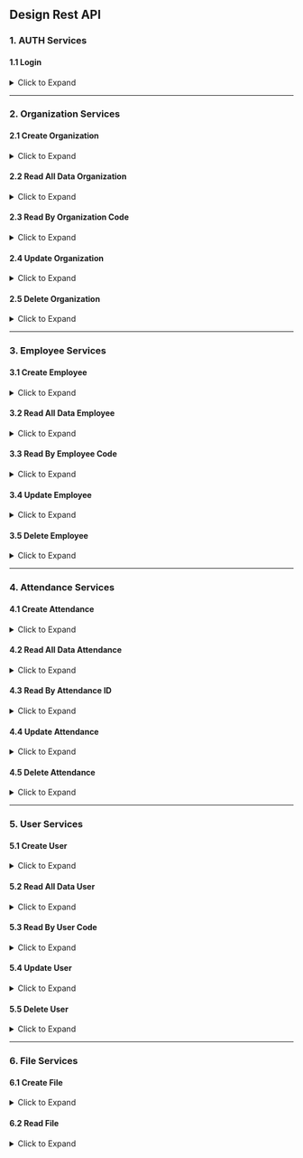 ## Design Rest API

### 1. AUTH Services
#### 1.1 Login
<details>
<summary> Click to Expand </summary>
<table>
<tr>
<td><b> URL </b></td>
<td> <b style="color:orange">{{baseURL}}</b>/api/v1/auth/login </td>
</tr>
<tr>
<td><b> Method </b></td>
<td> POST </td>
</tr>
<tr>
<td><b> Authorization </b></td>
<td> None </td>
</tr>
<tr>
<td><b> Body </b></td>
<td>
	
``` json
{
	"username" : "mashumabduljabbar",
	"password" : "mashum**123"
}
```

</td>
</tr>
<tr>
<td><b> Success Response </b></td>
<td>
	
``` json
{
    "token": "eyJhbGciOiJIUzUxMiJ9.eyJzdWIiOiIwODEyMzQ1Njc4OTAiLCJleHAiOjE2NjA2NzgwNDcsImlhdCI6MTY2MDY2MDA0N30.FINyrqqxXMy4t4Doo7tpxaz9wVU_6hJ4U9yfSIyqFzDJN0yqY_9wNIwnt5JaGiUisU8X5IMlU9qKvJaCoBPfCg"
}
```

</td>
</tr>
<tr>
<td><b> Failed Response </b></td>
<td>
	
``` json
{
    "timestamp": "2022-08-16T14:28:30.298+0000",
    "status": 401,
    "error": "Unauthorized",
    "message": "Unauthorized",
    "path": "/v1/auth/login"
}
```

</td>
</tr>
</table>
</details>

* * *

### 2. Organization Services
#### 2.1 Create Organization
<details>
<summary> Click to Expand </summary>
<table>
<tr>
<td><b> URL </b></td>
<td> <b style="color:orange">{{baseURL}}</b>/api/v1/organization </td>
</tr>
<tr>
<td><b> Method </b></td>
<td> POST </td>
</tr>
<tr>
<td><b> Authorization </b></td>
<td> Bearer Token </td>
</tr>
<tr>
<td><b> Body </b></td>
<td>
	
``` json
{
	"organizationCode" : "IKON",
	"organizationName" : "PT Ikonsultan Inovatama",
	"organizationPhone" : "(021)29857220",
	"organizationAddress" : "Beltway Office Park, Jakarta",
	"organizationLat" : "-6.2931353",
	"organizationLong" : "106.8219903",
	"organizationRadius" : 100
}
```

</td>
</tr>
<tr>
<td><b> Success Response </b></td>
<td>
	
``` json
{
    "code": 201,
    "data": {
        "id" : 1,
        "organizationCode" : "IKON",
        "organizationName" : "PT Ikonsultan Inovatama",
        "organizationPhone" : "(021)29857220",
        "organizationAddress" : "Beltway Office Park, Jakarta",
        "organizationLat" : "-6.2931353",
        "organizationLong" : "106.8219903",
        "organizationRadius" : 100,
        "createdAt" : "2022-08-12 17:00:00",
        "updatedAt" : null
	},
    "message": "success"
}
```

</td>
</tr>
<tr>
<td><b> Failed Response </b></td>
<td>
	
``` json
{
    "timestamp": "2022-08-12T17:00:00.893+07:00",
    "status": 400,
    "error": "Bad Request",
}
```

</td>
</tr>
</table>
</details>

#### 2.2 Read All Data Organization
<details>
<summary> Click to Expand </summary>
<table>
<tr>
<td><b> URL </b></td>
<td> <b style="color:orange">{{baseURL}}</b>/api/v1/organization </td>
</tr>
<tr>
<td><b> Method </b></td>
<td> GET </td>
</tr>
<tr>
<td><b> Authorization </b></td>
<td> Bearer Token </td>
</tr>
<tr>
<td><b> Success Response </b></td>
<td>
	
``` json
{
    "code": 200,
    "data": [
        {
            "ID": 1,
            "organizationCode" : "IKON",
            "organizationName" : "PT Ikonsultan Inovatama",
            "organizationPhone" : "(021)29857220",
            "organizationAddress" : "Beltway Office Park, Jakarta",
            "organizationLat" : "-6.2931353",
            "organizationLong" : "106.8219903",
            "organizationRadius" : 100
            "createdAt": "2022-08-12 07:07:00",
            "updatedAt": null
        }
    ],
	"message": "success"
}

```

</td>
</tr>
</table>
</details>

#### 2.3 Read By Organization Code
<details>
<summary> Click to Expand </summary>
<table>
<tr>
<td><b> URL </b></td>
<td> <b style="color:orange">{{baseURL}}</b>/api/v1/organization/IKON </td>
</tr>
<tr>
<td><b> Method </b></td>
<td> GET </td>
</tr>
<tr>
<td><b> Authorization </b></td>
<td> Bearer Token </td>
</tr>
<tr>
<td><b> Success Response </b></td>
<td>
	
``` json
{
    "code": 200,
    "data": [
        {
            "ID": 1,
            "organizationCode" : "IKON",
            "organizationName" : "PT Ikonsultan Inovatama",
            "organizationPhone" : "(021)29857220",
            "organizationAddress" : "Beltway Office Park, Jakarta",
            "organizationLat" : "-6.2931353",
            "organizationLong" : "106.8219903",
            "organizationRadius" : 100
            "createdAt": "2022-08-12 07:07:00",
            "updatedAt": null
        }
    ],
	"message": "success"
}

```

</td>
</tr>
<tr>
<td><b> Failed Response </b></td>
<td>
	
``` json
{
    "code": 200,
    "data": null,
    "message": "failed"
}

```

</td>
</tr>
</table>
</details>

#### 2.4 Update Organization
<details>
<summary> Click to Expand </summary>
<table>
<tr>
<td><b> URL </b></td>
<td> <b style="color:orange">{{baseURL}}</b>/api/v1/organization </td>
</tr>
<tr>
<td><b> Method </b></td>
<td> PUT </td>
</tr>
<tr>
<td><b> Authorization </b></td>
<td> Bearer Token </td>
</tr>
<tr>
<td><b> Body </b></td>
<td>
	
``` json
{
	"id" : 1,
	"organizationCode" : "IKONS",
	"organizationName" : "PT Ikonsultan Inovatama",
	"organizationPhone" : "(021)29857220",
	"organizationAddress" : "Beltway Office Park, Jakarta",
	"organizationLat" : "-6.2931353",
	"organizationLong" : "106.8219903",
	"organizationRadius" : 100
}
```

</td>
</tr>
<tr>
<td><b> Success Response </b></td>
<td>
	
``` json
{
    "code": 200,
    "data": {
            "ID": 1,
            "organizationCode" : "IKONS",
            "organizationName" : "PT Ikonsultan Inovatama",
            "organizationPhone" : "(021)29857220",
            "organizationAddress" : "Beltway Office Park, Jakarta",
            "organizationLat" : "-6.2931353",
            "organizationLong" : "106.8219903",
            "organizationRadius" : 100
            "createdAt": "2022-08-12 07:07:00",
            "updatedAt": "2022-08-12 07:08:00"
    },
	"message": "success"
}

```

</td>
</tr>
<tr>
<td><b> Failed Response </b></td>
<td>
	
``` json
{
    "code": 200,
    "data": null,
    "message": "failed"
}

```

</td>
</tr>
</table>
</details>

#### 2.5 Delete Organization
<details>
<summary> Click to Expand </summary>
<table>
<tr>
<td><b> URL </b></td>
<td> <b style="color:orange">{{baseURL}}</b>/api/v1/organization/1 </td>
</tr>
<tr>
<td><b> Method </b></td>
<td> DELETE </td>
</tr>
<tr>
<td><b> Authorization </b></td>
<td> Bearer Token </td>
</tr>
<tr>
<td><b> Success Response </b></td>
<td>
	
``` json
{
    "code": 200,
    "data": {
            "ID": 1,
            "organizationCode" : "IKONS",
            "organizationName" : "PT Ikonsultan Inovatama",
            "organizationPhone" : "(021)29857220",
            "organizationAddress" : "Beltway Office Park, Jakarta",
            "organizationLat" : "-6.2931353",
            "organizationLong" : "106.8219903",
            "organizationRadius" : 100
            "createdAt": "2022-08-12 07:07:00",
            "updatedAt": "2022-08-12 07:08:00"
    },
	"message": "success"
}

```

</td>
</tr>
<tr>
<td><b> Failed Response </b></td>
<td>
	
``` json
{
    "code": 200,
    "data": null,
    "message": "failed"
}

```

</td>
</tr>
</table>
</details>

* * *

### 3. Employee Services
#### 3.1 Create Employee
<details>
<summary> Click to Expand </summary>
<table>
<tr>
<td><b> URL </b></td>
<td> <b style="color:orange">{{baseURL}}</b>/api/v1/employee </td>
</tr>
<tr>
<td><b> Method </b></td>
<td> POST </td>
</tr>
<tr>
<td><b> Authorization </b></td>
<td> Bearer Token </td>
</tr>
<tr>
<td><b> Body </b></td>
<td>
	
``` json
{
	"employeeCode" : "20220800001",
	"employeeName" : "Mashum Abdul Jabbar",
	"employeeGender" : "L",
	"employeePhone" : "0812345678",
	"employeeMail" : "mashum.jabbar@gmail.com",
	"employeePhoto" : "1b044a82b59b0ee304dae7416b442b04",
	"employeeAddress" : "Jakarta Timur",
	"organizationCode" : "IKON"
}
```

</td>
</tr>
<tr>
<td><b> Success Response </b></td>
<td>
	
``` json
{
    "code": 201,
    "data": {
        "id" : 1,
        "employeeCode" : "20220800001",
        "employeeName" : "Mashum Abdul Jabbar",
        "employeeGender" : "L",
        "employeePhone" : "0812345678",
        "employeeMail" : "mashum.jabbar@gmail.com",
        "employeePhoto" : "1b044a82b59b0ee304dae7416b442b04",
        "employeeAddress" : "Jakarta Timur",
        "organizationCode" : "IKON"
        "createdAt" : "2022-08-12 17:00:00",
        "updatedAt" : null
	},
    "message": "success"
}
```

</td>
</tr>
<tr>
<td><b> Failed Response </b></td>
<td>
	
``` json
{
    "timestamp": "2022-08-12T17:00:00.893+07:00",
    "status": 400,
    "error": "Bad Request",
}
```

</td>
</tr>
</table>
</details>

#### 3.2 Read All Data Employee
<details>
<summary> Click to Expand </summary>
<table>
<tr>
<td><b> URL </b></td>
<td> <b style="color:orange">{{baseURL}}</b>/api/v1/employee </td>
</tr>
<tr>
<td><b> Method </b></td>
<td> GET </td>
</tr>
<tr>
<td><b> Authorization </b></td>
<td> Bearer Token </td>
</tr>
<tr>
<td><b> Success Response </b></td>
<td>
	
``` json
{
    "code": 200,
    "data": [
        {
            "id" : 1,
            "employeeCode" : "20220800001",
            "employeeName" : "Mashum Abdul Jabbar",
            "employeeGender" : "L",
            "employeePhone" : "0812345678",
            "employeeMail" : "mashum.jabbar@gmail.com",
            "employeePhoto" : "1b044a82b59b0ee304dae7416b442b04",
            "employeeAddress" : "Jakarta Timur",
            "organizationCode" : "IKON"
            "createdAt" : "2022-08-12 17:00:00",
            "updatedAt" : null
        },
        {
            "id" : 2,
            "employeeCode" : "20220800002",
            "employeeName" : "Dedi",
            "employeeGender" : "L",
            "employeePhone" : "0812345679",
            "employeeMail" : "id.dedi81@gmail.com",
            "employeePhoto" : "1b044a82b59b0ee304dae7416b442b05",
            "employeeAddress" : "Jakarta Barat",
            "organizationCode" : "IKON"
            "createdAt" : "2022-08-12 17:05:00",
            "updatedAt" : null
        }
    ],
	"message": "success"
}

```

</td>
</tr>
</table>
</details>

#### 3.3 Read By Employee Code
<details>
<summary> Click to Expand </summary>
<table>
<tr>
<td><b> URL </b></td>
<td> <b style="color:orange">{{baseURL}}</b>/api/v1/employee/20220800001 </td>
</tr>
<tr>
<td><b> Method </b></td>
<td> GET </td>
</tr>
<tr>
<td><b> Authorization </b></td>
<td> Bearer Token </td>
</tr>
<tr>
<td><b> Success Response </b></td>
<td>
	
``` json
{
    "code": 200,
    "data": [
        {
            "id" : 1,
            "employeeCode" : "20220800001",
            "employeeName" : "Mashum Abdul Jabbar",
            "employeeGender" : "L",
            "employeePhone" : "0812345678",
            "employeeMail" : "mashum.jabbar@gmail.com",
            "employeePhoto" : "1b044a82b59b0ee304dae7416b442b04",
            "employeeAddress" : "Jakarta Timur",
            "organizationCode" : "IKON"
            "createdAt" : "2022-08-12 17:00:00",
            "updatedAt" : null
        }
    ],
	"message": "success"
}

```

</td>
</tr>
<tr>
<td><b> Failed Response </b></td>
<td>
	
``` json
{
    "code": 200,
    "data": null,
    "message": "failed"
}

```

</td>
</tr>
</table>
</details>

#### 3.4 Update Employee
<details>
<summary> Click to Expand </summary>
<table>
<tr>
<td><b> URL </b></td>
<td> <b style="color:orange">{{baseURL}}</b>/api/v1/employee </td>
</tr>
<tr>
<td><b> Method </b></td>
<td> PUT </td>
</tr>
<tr>
<td><b> Authorization </b></td>
<td> Bearer Token </td>
</tr>
<tr>
<td><b> Body </b></td>
<td>
	
``` json
{
	"id" : 1,
	"employeeCode" : "20220800001",
	"employeeName" : "Mashum Abdul Jabbar",
	"employeeGender" : "L",
	"employeePhone" : "0812345678",
	"employeeMail" : "mashum.jabbar@gmail.com",
	"employeePhoto" : "1b044a82b59b0ee304dae7416b442b04",
	"employeeAddress" : "Jakarta Timur",
	"organizationCode" : "IKON"
	"createdAt" : "2022-08-12 17:00:00",
	"updatedAt" : null
}
```

</td>
</tr>
<tr>
<td><b> Success Response </b></td>
<td>
	
``` json
{
    "code": 200,
    "data": {
            "id" : 1,
            "employeeCode" : "20220800001",
            "employeeName" : "Mashum Abdul Jabbar",
            "employeeGender" : "L",
            "employeePhone" : "0812345678",
            "employeeMail" : "mashum.jabbar@gmail.com",
            "employeePhoto" : "1b044a82b59b0ee304dae7416b442b04",
            "employeeAddress" : "Jakarta Timur",
            "organizationCode" : "IKON"
            "createdAt" : "2022-08-12 17:00:00",
            "updatedAt": "2022-08-12 07:08:00"
    },
	"message": "success"
}

```

</td>
</tr>
<tr>
<td><b> Failed Response </b></td>
<td>
	
``` json
{
    "code": 200,
    "data": null,
    "message": "failed"
}

```

</td>
</tr>
</table>
</details>

#### 3.5 Delete Employee
<details>
<summary> Click to Expand </summary>
<table>
<tr>
<td><b> URL </b></td>
<td> <b style="color:orange">{{baseURL}}</b>/api/v1/employee/1 </td>
</tr>
<tr>
<td><b> Method </b></td>
<td> DELETE </td>
</tr>
<tr>
<td><b> Authorization </b></td>
<td> Bearer Token </td>
</tr>
<tr>
<td><b> Success Response </b></td>
<td>
	
``` json
{
    "code": 200,
    "data": {
            "id" : 1,
            "employeeCode" : "20220800001",
            "employeeName" : "Mashum Abdul Jabbar",
            "employeeGender" : "L",
            "employeePhone" : "0812345678",
            "employeeMail" : "mashum.jabbar@gmail.com",
            "employeePhoto" : "1b044a82b59b0ee304dae7416b442b04",
            "employeeAddress" : "Jakarta Timur",
            "organizationCode" : "IKON"
            "createdAt" : "2022-08-12 17:00:00",
            "updatedAt": "2022-08-12 07:08:00"
    },
	"message": "success"
}

```

</td>
</tr>
<tr>
<td><b> Failed Response </b></td>
<td>
	
``` json
{
    "code": 200,
    "data": null,
    "message": "failed"
}

```

</td>
</tr>
</table>
</details>

* * *

### 4. Attendance Services
#### 4.1 Create Attendance
<details>
<summary> Click to Expand </summary>
<table>
<tr>
<td><b> URL </b></td>
<td> <b style="color:orange">{{baseURL}}</b>/api/v1/attendance </td>
</tr>
<tr>
<td><b> Method </b></td>
<td> POST </td>
</tr>
<tr>
<td><b> Authorization </b></td>
<td> Bearer Token </td>
</tr>
<tr>
<td><b> Body </b></td>
<td>
	
``` json
{
	"attendancePhoto" : "1b044a82b59b0ee304dae7416b442b05",
	"attendanceLong" : "106.8975194",
	"attendanceLat" : "-6.3402008",
	"attendanceTimezone" : "UTC/GMT +7.00 hours",
	"attendanceType" : "Clock In",
	"employeeCode" : "20220800001"
}
```

</td>
</tr>
<tr>
<td><b> Success Response </b></td>
<td>
	
``` json
{
    "code": 201,
    "data": {
        "id" : 1,
        "attendancePhoto" : "1b044a82b59b0ee304dae7416b442b05",
		"attendanceLong" : "106.8975194",
		"attendanceLat" : "-6.3402008",
		"attendanceTimezone" : "UTC/GMT +7.00 hours",
        "attendanceTimeserver" : "2022-08-12 08:00:00",
		"attendanceType" : "Clock In",
		"employeeCode" : "20220800001"
	},
    "message": "success"
}
```

</td>
</tr>
<tr>
<td><b> Failed Response </b></td>
<td>
	
``` json
{
    "timestamp": "2022-08-12T08:00:00.893+07:00",
    "status": 400,
    "error": "Bad Request",
}
```

</td>
</tr>
</table>
</details>

#### 4.2 Read All Data Attendance
<details>
<summary> Click to Expand </summary>
<table>
<tr>
<td><b> URL </b></td>
<td> <b style="color:orange">{{baseURL}}</b>/api/v1/attendance </td>
</tr>
<tr>
<td><b> Method </b></td>
<td> GET </td>
</tr>
<tr>
<td><b> Authorization </b></td>
<td> Bearer Token </td>
</tr>
<tr>
<td><b> Success Response </b></td>
<td>
	
``` json
{
    "code": 200,
    "data": [
        {
            "id" : 1,
            "attendancePhoto" : "1b044a82b59b0ee304dae7416b442b05",
            "attendanceLong" : "106.8975194",
            "attendanceLat" : "-6.3402008",
            "attendanceLabel" : "WFH",
            "attendanceTimezone" : "UTC/GMT +7.00 hours",
            "attendanceTimeserver" : "2022-08-12 08:00:00",
            "attendanceType" : "Clock In",
            "employeeCode" : "20220800001"
        },
		{
            "id" : 2,
            "attendancePhoto" : "1b044a82b59b0ee304dae7416b442b06",
            "attendanceLong" : "106.8975194",
            "attendanceLat" : "-6.3402008",
            "attendanceLabel" : "WFH",
            "attendanceTimezone" : "UTC/GMT +7.00 hours",
            "attendanceTimeserver" : "2022-08-12 17:00:00",
            "attendanceType" : "Clock Out",
            "employeeCode" : "20220800001"
        },
        {
            "id" : 3,
            "attendancePhoto" : "1b044a82b59b0ee304dae7416b442b07",
            "attendanceLong" : "106.8219903",
            "attendanceLat" : "-6.2931353",
            "attendanceLabel" : "WFO",
            "attendanceTimezone" : "UTC/GMT +7.00 hours",
            "attendanceTimeserver" : "2022-08-12 08:00:00",
            "attendanceType" : "Clock In",
            "employeeCode" : "20220800002"
        },
		{
            "id" : 4,
            "attendancePhoto" : "1b044a82b59b0ee304dae7416b442b08",
            "attendanceLong" : "106.8219903",
            "attendanceLat" : "-6.2931353",
            "attendanceLabel" : "WFO",
            "attendanceTimezone" : "UTC/GMT +7.00 hours",
            "attendanceTimeserver" : "2022-08-12 17:00:00",
            "attendanceType" : "Clock Out",
            "employeeCode" : "20220800002"
        }
    ],
	"message": "success"
}

```

</td>
</tr>
</table>
</details>

#### 4.3 Read By Attendance ID
<details>
<summary> Click to Expand </summary>
<table>
<tr>
<td><b> URL </b></td>
<td> <b style="color:orange">{{baseURL}}</b>/api/v1/attendance/1 </td>
</tr>
<tr>
<td><b> Method </b></td>
<td> GET </td>
</tr>
<tr>
<td><b> Authorization </b></td>
<td> Bearer Token </td>
</tr>
<tr>
<td><b> Success Response </b></td>
<td>
	
``` json
{
    "code": 200,
    "data": [
        {
            "id" : 1,
            "attendancePhoto" : "1b044a82b59b0ee304dae7416b442b05",
            "attendanceLong" : "106.8975194",
            "attendanceLat" : "-6.3402008",
            "attendanceLabel" : "WFH",
            "attendanceTimezone" : "UTC/GMT +7.00 hours",
            "attendanceTimeserver" : "2022-08-12 08:00:00",
            "attendanceType" : "Clock In",
            "employeeCode" : "20220800001"
        }
    ],
	"message": "success"
}

```

</td>
</tr>
<tr>
<td><b> Failed Response </b></td>
<td>
	
``` json
{
    "code": 200,
    "data": null,
    "message": "failed"
}

```

</td>
</tr>
</table>
</details>

#### 4.4 Update Attendance
<details>
<summary> Click to Expand </summary>
<table>
<tr>
<td><b> URL </b></td>
<td> <b style="color:orange">{{baseURL}}</b>/api/v1/attendance </td>
</tr>
<tr>
<td><b> Method </b></td>
<td> PUT </td>
</tr>
<tr>
<td><b> Authorization </b></td>
<td> Bearer Token </td>
</tr>
<tr>
<td><b> Body </b></td>
<td>
	
``` json
{
	"id" : 1,
	"attendancePhoto" : "1b044a82b59b0ee304dae7416b442b05",
	"attendanceLong" : "106.8975194",
	"attendanceLat" : "-6.3402008",
	"attendanceLabel" : "WFH",
	"attendanceTimezone" : "UTC/GMT +7.00 hours",
	"attendanceTimeserver" : "2022-08-12 08:00:00",
	"attendanceType" : "Clock In",
	"employeeCode" : "20220800001"
}
```

</td>
</tr>
<tr>
<td><b> Success Response </b></td>
<td>
	
``` json
{
    "code": 200,
    "data": {
            "id" : 1,
            "attendancePhoto" : "1b044a82b59b0ee304dae7416b442b05",
            "attendanceLong" : "106.8975194",
            "attendanceLat" : "-6.3402008",
            "attendanceLabel" : "WFH",
            "attendanceTimezone" : "UTC/GMT +7.00 hours",
            "attendanceTimeserver" : "2022-08-12 08:00:00",
            "attendanceType" : "Clock In",
            "employeeCode" : "20220800001"
    },
	"message": "success"
}

```

</td>
</tr>
<tr>
<td><b> Failed Response </b></td>
<td>
	
``` json
{
    "code": 200,
    "data": null,
    "message": "failed"
}

```

</td>
</tr>
</table>
</details>

#### 4.5 Delete Attendance
<details>
<summary> Click to Expand </summary>
<table>
<tr>
<td><b> URL </b></td>
<td> <b style="color:orange">{{baseURL}}</b>/api/v1/attendance/1 </td>
</tr>
<tr>
<td><b> Method </b></td>
<td> DELETE </td>
</tr>
<tr>
<td><b> Authorization </b></td>
<td> Bearer Token </td>
</tr>
<tr>
<td><b> Success Response </b></td>
<td>
	
``` json
{
    "code": 200,
    "data": {
            "id" : 1,
            "attendancePhoto" : "1b044a82b59b0ee304dae7416b442b05",
            "attendanceLong" : "106.8975194",
            "attendanceLat" : "-6.3402008",
            "attendanceLabel" : "WFH",
            "attendanceTimezone" : "UTC/GMT +7.00 hours",
            "attendanceTimeserver" : "2022-08-12 08:00:00",
            "attendanceType" : "Clock In",
            "employeeCode" : "20220800001"
    },
	"message": "success"
}

```

</td>
</tr>
<tr>
<td><b> Failed Response </b></td>
<td>
	
``` json
{
    "code": 200,
    "data": null,
    "message": "failed"
}

```

</td>
</tr>
</table>
</details>

* * *

### 5. User Services
#### 5.1 Create User
<details>
<summary> Click to Expand </summary>
<table>
<tr>
<td><b> URL </b></td>
<td> <b style="color:orange">{{baseURL}}</b>/api/v1/user </td>
</tr>
<tr>
<td><b> Method </b></td>
<td> POST </td>
</tr>
<tr>
<td><b> Authorization </b></td>
<td> Bearer Token </td>
</tr>
<tr>
<td><b> Body </b></td>
<td>
	
``` json
{
	"username" : "mashumabduljabbar",
	"password" : "mashum**123",
	"roles" : "USER",
	"status" : "Aktif",
	"employeeCode" : "20220800001"
}
```

</td>
</tr>
<tr>
<td><b> Success Response </b></td>
<td>
	
``` json
{
    "code": 201,
    "data": {
        "id" : "1",
        "username" : "mashumabduljabbar",
        "roles" : "USER",
        "status" : "Aktif",
        "employeeCode" : "20220800001",
        "createdAt" : "2022-08-12 17:00:00",
        "updatedAt" : null
	},
    "message": "success"
}
```

</td>
</tr>
<tr>
<td><b> Failed Response </b></td>
<td>
	
``` json
{
    "timestamp": "2022-08-12T17:00:00.893+07:00",
    "status": 400,
    "error": "Bad Request",
}
```

</td>
</tr>
</table>
</details>

#### 5.2 Read All Data User
<details>
<summary> Click to Expand </summary>
<table>
<tr>
<td><b> URL </b></td>
<td> <b style="color:orange">{{baseURL}}</b>/api/v1/user </td>
</tr>
<tr>
<td><b> Method </b></td>
<td> GET </td>
</tr>
<tr>
<td><b> Authorization </b></td>
<td> Bearer Token </td>
</tr>
<tr>
<td><b> Success Response </b></td>
<td>
	
``` json
{
    "code": 200,
    "data": [
        {
            "id" : "1",
            "username" : "mashumabduljabbar",
            "roles" : "USER",
            "status" : "Aktif",
            "employeeCode" : "20220800001",
            "createdAt" : "2022-08-12 17:00:00",
            "updatedAt" : null
        },
        {
            "id" : "2",
            "username" : "dedi",
            "roles" : "ADMIN",
            "status" : "Aktif",
            "employeeCode" : "20220800002",
            "createdAt" : "2022-08-12 17:00:00",
            "updatedAt" : null
        }
    ],
	"message": "success"
}

```

</td>
</tr>
</table>
</details>

#### 5.3 Read By User Code
<details>
<summary> Click to Expand </summary>
<table>
<tr>
<td><b> URL </b></td>
<td> <b style="color:orange">{{baseURL}}</b>/api/v1/user/mashumabduljabbar </td>
</tr>
<tr>
<td><b> Method </b></td>
<td> GET </td>
</tr>
<tr>
<td><b> Authorization </b></td>
<td> Bearer Token </td>
</tr>
<tr>
<td><b> Success Response </b></td>
<td>
	
``` json
{
    "code": 200,
    "data": [
        {
            "id" : "1",
            "username" : "mashumabduljabbar",
            "roles" : "USER",
            "status" : "Aktif",
            "employeeCode" : "20220800001",
            "createdAt" : "2022-08-12 17:00:00",
            "updatedAt" : null
        }
    ],
	"message": "success"
}

```

</td>
</tr>
<tr>
<td><b> Failed Response </b></td>
<td>
	
``` json
{
    "code": 200,
    "data": null,
    "message": "failed"
}

```

</td>
</tr>
</table>
</details>

#### 5.4 Update User
<details>
<summary> Click to Expand </summary>
<table>
<tr>
<td><b> URL </b></td>
<td> <b style="color:orange">{{baseURL}}</b>/api/v1/user </td>
</tr>
<tr>
<td><b> Method </b></td>
<td> PUT </td>
</tr>
<tr>
<td><b> Authorization </b></td>
<td> Bearer Token </td>
</tr>
<tr>
<td><b> Body </b></td>
<td>
	
``` json
{
	"id" : "1",
	"username" : "mashumjabbar",
	"password" : "mashum**123",
	"roles" : "USER",
	"status" : "Aktif",
	"employeeCode" : "20220800001"
}
```

</td>
</tr>
<tr>
<td><b> Success Response </b></td>
<td>
	
``` json
{
    "code": 200,
    "data": {
            "id" : "1",
            "username" : "mashumjabbar",
            "roles" : "USER",
            "status" : "Aktif",
            "employeeCode" : "20220800001",
            "createdAt" : "2022-08-12 17:00:00",
            "updatedAt" : "2022-08-12 17:05:00"
    },
	"message": "success"
}

```

</td>
</tr>
<tr>
<td><b> Failed Response </b></td>
<td>
	
``` json
{
    "code": 200,
    "data": null,
    "message": "failed"
}

```

</td>
</tr>
</table>
</details>

#### 5.5 Delete User
<details>
<summary> Click to Expand </summary>
<table>
<tr>
<td><b> URL </b></td>
<td> <b style="color:orange">{{baseURL}}</b>/api/v1/user/1 </td>
</tr>
<tr>
<td><b> Method </b></td>
<td> DELETE </td>
</tr>
<tr>
<td><b> Authorization </b></td>
<td> Bearer Token </td>
</tr>
<tr>
<td><b> Success Response </b></td>
<td>
	
``` json
{
    "code": 200,
    "data": {
            "id" : "1",
            "username" : "mashumabduljabbar",
            "roles" : "USER",
            "status" : "Aktif",
            "employeeCode" : "20220800001",
            "createdAt" : "2022-08-12 17:00:00",
            "updatedAt" : "2022-08-12 17:05:00"
    },
	"message": "success"
}

```

</td>
</tr>
<tr>
<td><b> Failed Response </b></td>
<td>
	
``` json
{
    "code": 200,
    "data": null,
    "message": "failed"
}

```

</td>
</tr>
</table>
</details>

* * *

### 6. File Services
#### 6.1 Create File
<details>
<summary> Click to Expand </summary>
<table>
<tr>
<td><b> URL</b></td>
<td> <b style="color:orange">{{baseURL}}</b>/api/v1/file 

[comment]: <> (https://firebasestorage.googleapis.com/v0/b/<b style="color:orange">ProjectID</b>.appspot.com/o)
[comment]: <> (?uploadType=media&name=<b style="color:orange">filename</b>)

</td>
</tr>
<tr>
<td><b> Method </b></td>
<td> POST </td>
</tr>
<tr>
<td><b> Authorization </b></td>
<td> Bearer Token </td>
</tr>
<tr>
<td><b> Params </b></td>
<td> ?uploadType=media&names=<b style="color:orange">filename</b></b></td>
</tr>
<tr>
<td><b> Body </b></td>
<td>
	
<input type="file">

</td>
</tr>
<tr>
<td><b> Success Response </b></td>
<td>
	
``` json
{
    "fileName": "filename.png",
    "fileURL": "ProjectID.appspot.com",
    "fileCode": "1660800496188743",
    "createdAt": "2022-08-18T05:28:16.235Z",
    "updatedAt": "2022-08-18T05:28:16.235Z"
}
```

</td>
</tr>
<tr>
<td><b> Failed Response </b></td>
<td>
	
``` json
{
    "error": {
        "code": 400,
        "message": "Invalid HTTP method/URL pair."
    }
}
```

</td>
</tr>
</table>
</details>

#### 6.2 Read File
<details>
<summary> Click to Expand </summary>
<table>
<tr>
<td><b> GET</b></td>
<td> <b style="color:orange">{{baseURL}}</b>/api/v1/file

[comment]: <> (https://firebasestorage.googleapis.com/v0/b/<b style="color:orange">ProjectID</b>.appspot.com/o/<b style="color:orange">filename</b>)
[comment]: <> (?alt=media)

</td>
</tr>
<tr>
<td><b> Method </b></td>
<td> GET </td>
</tr>
<tr>
<td><b> Authorization </b></td>
<td> Bearer Token </td>
</tr>
<tr>
<td><b> Params </b></td>
<td> ?fileCode=1660800496188743</b></td>
</tr>
<tr>
<td><b> Success Response </b></td>
<td>
	
<img src="image\image.png">

</td>
</tr>
<tr>
<td><b> Failed Response </b></td>
<td>
	
``` json
{
    "error": {
        "code": 404,
        "message": "Not Found."
    }
}
```

</td>
</tr>
</table>
</details>